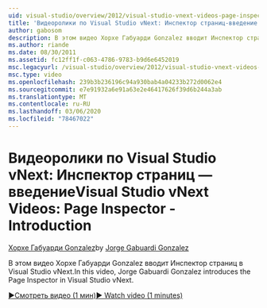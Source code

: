 ```yaml
---
uid: visual-studio/overview/2012/visual-studio-vnext-videos-page-inspector-introduction
title: 'Видеоролики по Visual Studio vNext: Инспектор страниц-введение | Документация Майкрософт'
author: gabosom
description: В этом видео Хорхе Габуарди Gonzalez вводит Инспектор страниц в Visual Studio vNext
ms.author: riande
ms.date: 08/30/2011
ms.assetid: fc12ff1f-c063-4786-9783-b9d6e6452019
msc.legacyurl: /visual-studio/overview/2012/visual-studio-vnext-videos-page-inspector-introduction
msc.type: video
ms.openlocfilehash: 239b3b236196c94a930bab4a04233b272d0062e4
ms.sourcegitcommit: e7e91932a6e91a63e2e46417626f39d6b244a3ab
ms.translationtype: MT
ms.contentlocale: ru-RU
ms.lasthandoff: 03/06/2020
ms.locfileid: "78467022"
---
```

# <a name="visual-studio-vnext-videos-page-inspector---introduction"></a><span data-ttu-id="bf9a1-103">Видеоролики по Visual Studio vNext: Инспектор страниц — введение</span><span class="sxs-lookup"><span data-stu-id="bf9a1-103">Visual Studio vNext Videos: Page Inspector - Introduction</span></span>

<span data-ttu-id="bf9a1-104">[Хорхе Габуарди Gonzalez](https://github.com/gabosom)</span><span class="sxs-lookup"><span data-stu-id="bf9a1-104">by [Jorge Gabuardi Gonzalez](https://github.com/gabosom)</span></span>

<span data-ttu-id="bf9a1-105">В этом видео Хорхе Габуарди Gonzalez вводит Инспектор страниц в Visual Studio vNext.</span><span class="sxs-lookup"><span data-stu-id="bf9a1-105">In this video, Jorge Gabuardi Gonzalez introduces the Page Inspector in Visual Studio vNext.</span></span>

[<span data-ttu-id="bf9a1-106">&#9654;Смотреть видео (1 мин)</span><span class="sxs-lookup"><span data-stu-id="bf9a1-106">&#9654; Watch video (1 minutes)</span></span>](https://channel9.msdn.com/Blogs/ASP-NET-Site-Videos/visual-studio-vnext-videos-page-inspector-introduction)
